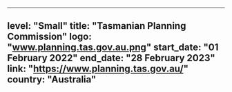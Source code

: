 
---
level: "Small"
title: "Tasmanian Planning Commission"
logo: "www.planning.tas.gov.au.png"
start_date: "01 February 2022"
end_date: "28 February 2023"
link: "https://www.planning.tas.gov.au/"
country: "Australia"
---

